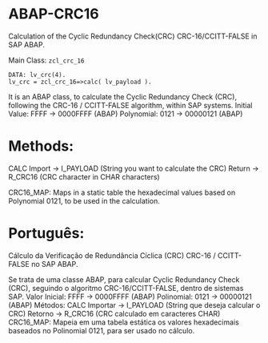 # ABAP-CRC16
Calculation of the Cyclic Redundancy Check(CRC) CRC-16/CCITT-FALSE in SAP ABAP.

Main Class: ``` zcl_crc_16 ```

```
DATA: lv_crc(4).
lv_crc = zcl_crc_16=>calc( lv_payload ).
```

It is an ABAP class, to calculate the Cyclic Redundancy Check (CRC), following the CRC-16 / CCITT-FALSE algorithm, within SAP systems.
Initial Value: FFFF -> 0000FFFF (ABAP)
Polynomial:    0121 -> 00000121 (ABAP)

# Methods:
CALC
Import -> I_PAYLOAD (String you want to calculate the CRC)
Return -> R_CRC16 (CRC character in CHAR characters)

CRC16_MAP:
Maps in a static table the hexadecimal values based on Polynomial 0121, to be used in the calculation.

# Português:

Cálculo da Verificação de Redundância Cíclica (CRC) CRC-16 / CCITT-FALSE no SAP ABAP.

Se trata de uma classe ABAP, para calcular Cyclic Redundancy Check (CRC), seguindo o algoritmo CRC-16/CCITT-FALSE, dentro de sistemas SAP. 
Valor Inicial: FFFF -> 0000FFFF (ABAP)
Polinomial:  0121 -> 00000121 (ABAP)
Métodos:
CALC
Importar -> I_PAYLOAD 	(String que deseja calcular o CRC)
Retorno -> R_CRC16		(CRC calculado em caracteres CHAR)
CRC16_MAP:
Mapeia em uma tabela estática os valores hexadecimais baseados no Polinomial 0121, para ser usado no cálculo.


